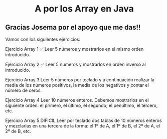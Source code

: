 
<p align="cener" width="350">      
<h1 align="center" > A por los Array en Java</h1>
</p>

<p align="center">
<h2>Gracias Josema por el apoyo que me das!!  </h2> 

Vamos con los siguientes ejercicios:

Ejercicio Array 1 ✅
Leer 5 números y mostrarlos en el mismo orden introducido.

Ejercicio Array 2 ✅
Leer 5 números y mostrarlos en orden inverso al introducido.

Ejercicio Array 3
Leer 5 números por teclado y a continuación realizar la media de los números positivos, la media
de los negativos y contar el número de ceros.

Ejercicio Array 4
Leer 10 números enteros. Debemos mostrarlos en el siguiente orden: el primero, el último, el segundo, el
penúltimo, el tercero, etc.

Ejercicio Array 5 DIFICIL
Leer por teclado dos tablas de 10 números enteros y mezclarlas en una tercera de la forma: el 1º de A, el 1º
de B, el 2º de A, el 2º de B, etc.
